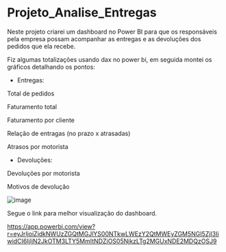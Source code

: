 # Projeto_Analise_Entregas

Neste projeto criarei um dashboard no Power BI para que os responsáveis pela empresa possam acompanhar as entregas e as devoluções dos pedidos que ela recebe.

Fiz algumas totalizações usando dax no power bi, em seguida montei os gráficos detalhando os pontos:

- Entregas:
  
Total de pedidos

Faturamento total 

Faturamento por cliente

Relação de entragas (no prazo x atrasadas)

Atrasos por motorista

- Devoluções:

Devoluções por motorista

Motivos de devolução

![image](https://github.com/user-attachments/assets/27ee2387-678e-4535-ae2e-f21a175b2d61)


Segue o link para melhor visualização do dashboard.

https://app.powerbi.com/view?r=eyJrIjoiZjdkNWUzZGQtMGJlYS00NTkwLWEzY2QtMWEyZGM5NGI5ZjI3IiwidCI6IjljN2JkOTM3LTY5MmItNDZiOS05NjkzLTg2MGUxNDE2MDQzOSJ9
